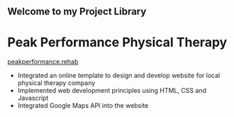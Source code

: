 ## Welcome to my Project Library

# Peak Performance Physical Therapy
[peakperformance.rehab](https://www.peakperformance.rehab)
- Integrated an online template to design and develop website for local physical therapy company
- Implemented web development principles using HTML, CSS and Javascript
- Integrated Google Maps API into the website

